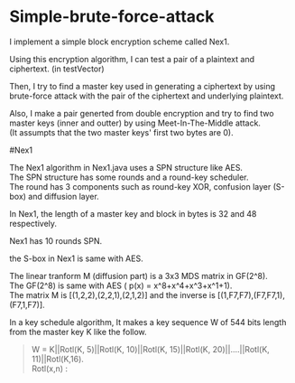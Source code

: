 # Simple-brute-force-attack

I implement a simple block encryption scheme called Nex1.

Using this encryption algorithm, I can test a pair of a plaintext and ciphertext. (in testVector)

Then, I try to find a master key used in generating a ciphertext by using brute-force attack with the pair of the ciphertext and underlying plaintext.

Also, I make a pair generted from double encryption and try to find two master keys (inner and outter) by using Meet-In-The-Middle attack.<br>
(It assumpts that the two master keys' first two bytes are 0).

#Nex1

The Nex1 algorithm in Nex1.java uses a SPN structure like AES. <br>
The SPN structure has some rounds and a round-key scheduler. <br>
The round has 3 components such as round-key XOR, confusion layer (S-box) and diffusion layer. <br>

In Nex1, the length of a master key and block in bytes is 32 and 48 respectively.

Nex1 has 10 rounds SPN.

the S-box in Nex1 is same with AES.

The linear tranform M (diffusion part) is a 3x3 MDS matrix in GF(2^8). <br>
The GF(2^8) is same with AES ( p(x) = x^8+x^4+x^3+x^1+1). <br>
The matrix M is [(1,2,2),(2,2,1),(2,1,2)] and the inverse is [(1,F7,F7),(F7,F7,1),(F7,1,F7)].

In a key schedule algorithm, It makes a key sequence W of 544 bits length from the master key K like the follow. <br>
> W = K||Rotl(K, 5)||Rotl(K, 10)||Rotl(K, 15)||Rotl(K, 20)||....||Rotl(K, 11)||Rotl(K,16). <br>
  Rotl(x,n) : 



